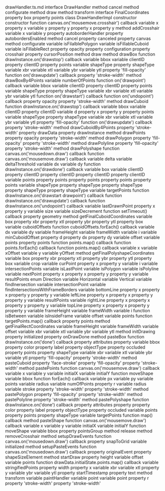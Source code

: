 drawHandler.ts.md
interface DrawHandler
	method cancel
	method configurate
	method draw
	method transform
interface FinalCoordinates
	property box
	property points
class DrawHandlerImpl
	constructor constructor
		function canvas.on('mousemove.crosshair') callback
			variable x
			property x
			variable y
			property y
		property x
		property y
	method addCrosshair
		variable x
		variable y
	property autoborderHandler
	property autobordersEnabled
	method cancel
	property canceled
	property canvas
	method configurate
		variable isFilalblePolygon
		variable isFillableCuboid
		variable isFillableRect
		property opacity
	property configuration
	property crosshair
	property cursorPosition
	method draw
	method drawBox
		function drawInstance.on('drawstop') callback
			variable bbox
			variable clientID
			property clientID
			property points
			variable shapeType
			property shapeType
			variable xbr
			variable xtl
			variable ybr
			variable ytl
		property 'fill-opacity'
		function on('drawupdate') callback
		property 'stroke-width'
	method drawBoxBy4Points
		variable numberOfPoints
		function on('drawpoint') callback
			variable bbox
			variable clientID
			property clientID
			property points
			variable shapeType
			property shapeType
			variable xbr
			variable xtl
			variable ybr
			variable ytl
		function on('drawstart') callback
		function on('undopoint') callback
		property opacity
		property 'stroke-width'
	method drawCuboid
		function drawInstance.on('drawstop') callback
			variable bbox
			variable clientID
			property clientID
			variable d
				property x
				property y
			property points
			variable shapeType
			property shapeType
			variable xbr
			variable xtl
			variable ybr
			variable ytl
		property 'fill-opacity'
		function on('drawupdate') callback
		property 'stroke-width'
	method drawCuboidBy4Points
		property 'stroke-width'
	property drawData
	property drawInstance
	method drawPoints
		property opacity
		property 'stroke-width'
	method drawPolygon
		property 'fill-opacity'
		property 'stroke-width'
	method drawPolyline
		property 'fill-opacity'
		property 'stroke-width'
	method drawPolyshape
		function canvas.on('mousedown.draw') callback
		function canvas.on('mousemove.draw') callback
			variable delta
			variable deltaThreshold
			variable dx
			variable dy
		function drawInstance.on('drawdone') callback
			variable box
			variable clientID
			property clientID
			property clientID
			property clientID
			property clientID
			variable points
			property points
			property points
			property points
			property points
			variable shapeType
			property shapeType
			property shapeType
			property shapeType
			property shapeType
			variable targetPoints
		function drawInstance.on('drawstart drawpoint') callback
		function drawInstance.on('drawupdate') callback
		function drawInstance.on('undopoint') callback
		variable lastDrawnPoint
			property x
			property y
		variable size
		variable sizeDecrement
			function setTimeout() callback
	property geometry
	method getFinalCuboidCoordinates
		variable box
			property xbr
			property xtl
			property ybr
			property ytl
		property box
		variable cuboidOffsets
		function cuboidOffsets.forEach() callback
			variable dx
			variable dy
		variable frameHeight
		variable frameWidth
		variable i
		variable minCuboidOffset
			property d
			property dx
			property dy
		variable offset
		variable points
		property points
			function points.map() callback
		function points.forEach() callback
		function points.map() callback
		variable x
		variable xOffset
		variable y
		variable yOffset
	method getFinalPolyshapeCoordinates
		variable box
			property xbr
			property xtl
			property ybr
			property ytl
		property box
		variable crop
			variable curPoint
				property x
				property y
			variable i
			variable intersectionPoints
			variable isLastPoint
			variable isPolygon
			variable isPolyline
			variable nextPoint
				property x
				property x
				property y
				property y
			variable resultPoints
		enum Direction
			variable Horizontal
			variable Vertical
		variable findInersection
			variable intersectionPoint
		variable findIntersectionsWithFrameBorders
			variable bottomLine
				property x
				property x
				property y
				property y
			variable leftLine
				property x
				property x
				property y
				property y
			variable resultPoints
			variable rightLine
				property x
				property x
				property y
				property y
			variable topLine
				property x
				property x
				property y
				property y
		variable frameHeight
		variable frameWidth
		variable i
		function isBetween
		variable isInsideFrame
		variable offset
		variable points
			function targetPoints.map() callback
		property points
	method getFinalRectCoordinates
		variable frameHeight
		variable frameWidth
		variable offset
		variable xbr
		variable xtl
		variable ybr
		variable ytl
	method initDrawing
	property initialized
	property onDrawDone
	method pasteBox
		function drawInstance.on('done') callback
			property attributes
				property <unknown>
			variable bbox
			property color
			property label
			property objectType
			property occluded
			property points
			property shapeType
			variable xbr
			variable xtl
			variable ybr
			variable ytl
		property 'fill-opacity'
		property 'stroke-width'
	method pasteCuboid
		property 'face-stroke'
		property 'fill-opacity'
		property 'stroke-width'
	method pastePoints
		function canvas.on('mousemove.draw') callback
			variable x
			variable y
		variable initialX
		variable initialY
		function moveShape
			variable bbox
			function forEach() callback
				variable px
				variable py
			variable points
			variable radius
		variable numOfPoints
		property r
		variable radius
		variable stroke
		property 'stroke-width'
		property 'stroke-width'
	method pastePolygon
		property 'fill-opacity'
		property 'stroke-width'
	method pastePolyline
		property 'stroke-width'
	method pastePolyshape
		function drawInstance.on('done') callback
			property attributes
				property <unknown>
			property color
			property label
			property objectType
			property occluded
			variable points
			property points
			property shapeType
			variable targetPoints
				function map() callback
	method pasteShape
		function canvas.on('mousemove.draw') callback
			variable x
			variable y
		variable initialX
		variable initialY
		function moveShape
			variable bbox
	property pointsGroup
	method release
	method removeCrosshair
	method setupDrawEvents
		function canvas.on('mousedown.draw') callback
			property snapToGrid
		variable initialized
	method setupPasteEvents
		function canvas.on('mousedown.draw') callback
			property originalEvent
	property shapeSizeElement
	method startDraw
		property height
		variable offset
		variable points
			function drawData.initialState.points.map() callback
		variable stringifiedPoints
		property width
		property x
		variable xbr
		variable xtl
		property y
		variable ybr
		variable ytl
	property startTimestamp
	property text
	method transform
		variable paintHandler
		variable point
		variable point
		property r
		property 'stroke-width'
		property 'stroke-width'
